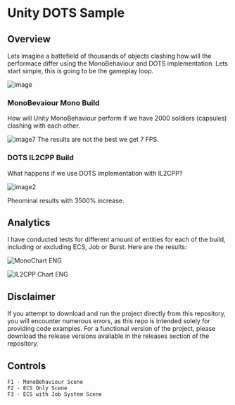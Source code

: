 # Unity DOTS Sample
## Overview
Lets imagine a battefield of thousands of objects clashing how will the performace differ using the MonoBehaviour and DOTS implementation. Lets start simple, this is going to be the gameplay loop.

![image](https://github.com/glogovacu/Unity-DOTS-Sample/assets/125755319/dbeb690f-e869-4fdf-b5d2-8860d5b3fb7e)

### MonoBevaiour Mono Build
How will Unity MonoBehaviour perform if we have 2000 soldiers (capsules) clashing with each other.

![image7](https://github.com/glogovacu/Unity-DOTS-Sample/assets/125755319/3b034142-ba48-4c8c-9dcb-ce372f2a37f1)
The results are not the best we get 7 FPS. 

### DOTS IL2CPP Build
What happens if we use DOTS implementation with IL2CPP?

![image2](https://github.com/glogovacu/Unity-DOTS-Sample/assets/125755319/a2412b99-3c4a-48f0-a31c-a7fee58b8e3e)

Pheominal results with 3500% increase.

## Analytics
I have conducted tests for different amount of entities for each of the build, including or excluding ECS, Job or Burst. Here are the results:

![MonoChart ENG](https://github.com/glogovacu/Unity-DOTS-Sample/assets/125755319/f2ca9c87-6ebc-465f-b61b-47e7b7cb830b)

![IL2CPP Chart ENG](https://github.com/glogovacu/Unity-DOTS-Sample/assets/125755319/0aed0ccd-0956-4fee-aba6-a58b10fc00ed)

## Disclaimer 
If you attempt to download and run the project directly from this repository, you will encounter numerous errors, as this repo is intended solely for providing code examples. For a functional version of the project, please download the release versions available in the releases section of the repository.

## Controls
    F1 - MonoBehaviour Scene
    F2 - ECS Only Scene
    F3 - ECS with Job System Scene

